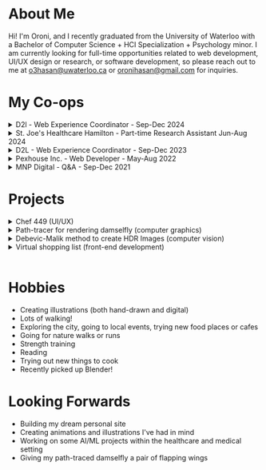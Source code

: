 # About Me

Hi! I'm Oroni, and I recently graduated from the University of Waterloo with a Bachelor of Computer Science + HCI Specialization + Psychology minor. I am currently looking for full-time opportunities related to web development, UI/UX design or research, or software development, so please reach out to me at o3hasan@uwaterloo.ca or oronihasan@gmail.com for inquiries.

# My Co-ops

<details>
  <summary>D2l - Web Experience Coordinator - Sep-Dec 2024</summary>
  <ul>
    <li>Helped my team rebrand <a href="d2l.com">d2l.com</a> by creating custom WordPress blocks using PHP, SCSS, JavaScript, HTML</li>
    <li>Analyzed segments in GA4 to assist with A/B testing in Mutiny</li>
    <li>Automated manual tasks in Google Sheets using Apps Script and JavaScript</li>
    <li>Collaborated with integrated marketing teams to publish campaigns and events on our site</li>
  </ul>
</details>

<details>
  <summary>St. Joe's Healthcare Hamilton - Part-time Research Assistant Jun-Aug 2024</summary>
  <ul>
    <li></li>
  </ul>
  
</details>

<details>
  <summary>D2L - Web Experience Coordinator - Sep-Dec 2023</summary>
  <ul>
    <li>Designed and built a custom pop-up widget to promote content to visitors using WordPress ACF, PHP, CSS, HTML, and Javascript; this widget allowed adding a large image, heading, description, CTA, and video with thumbnail, as well as choosing a pop-up activation and theme colour </li>
    <li>Helped with debugging existing features e.g. adding mobile view and video option for customer quote-blocks</li>
    <li>Automated the following process: fetching leads from Salesforce into a new Excel tab and emailing the marketing team this updated sheet everyday
      <ul>
        <li>I used Power Query to fetch data from Salesforce (this was kind of finnicky)</li>
        <li>Then wrote a short script using Office Script to create a new tab in the Excel sheet named with the current date and populate the sheet with the data</li>
        <li>I then used Power Automate to run the script and email everyone on a schedule</li>
      </ul>
    </li>
    <li>Created a signature module in Marketo using HTML so users can drag and drop when creating emails instead of manually adding their signatures</li>
    <li>Created and updated pages for events and campaigns while collaborating with other marketing teams</li>
    <li>Extracted and reported analyses from Power BI</li>
  </ul>
</details>

<details>
  <summary>Pexhouse Inc. - Web Developer - May-Aug 2022</summary>
</details>

<details>
  <summary>MNP Digital - Q&A - Sep-Dec 2021</summary>
</details>


# Projects

<details>
  <summary>Chef 449 (UI/UX)</summary>
  <ul>
    <li>Designed an <a href="https://docs.google.com/document/d/1lNVjurTwWHKNS7iNYl6BO3pldFBV6Yz0v93p5wTdlug/edit?usp=sharing">AI-powered cooking assistant app</a> within a team of four by following the full design process of empathizing, defining, ideating, prototyping, and some testing</li>
    <li>Conducted user research by creating personas, designing and executing interviews with target audience to find pain points, and synthesizing findings using affinity and empathy maps to inform feature development</li>
    <li>Built paper, low-fidelity, and <a href="https://www.figma.com/design/f3OqJgL6vKfTDeHZ6Nz4YK/CS-449-High-Fidelity-Prototype?node-id=125-1919&t=SRKqb7w76EZhLDrO-1">high-fidelity</a> prototypes, iteratively improving designs based on peer feedback from design critique sessions, heuristic evaluations, and cognitive walkthroughs</li>
    <li>Collaborated closely with other team members, maintaining consistent communication, dividing tasks amongst us effectively, and ensuring deliverables were on time through the four-month design process</li>
    <li>Illustrated on-theme graphics for the high-fidelity prototype to make the app more visually appealing and inviting</li>
  </ul>
</details>

<details>
  <summary>Path-tracer for rendering damselfly (computer graphics)</summary>
  <ul>
    <li>Built a <a href="https://github.com/unironi/damselfly-in-distress">pathtracer</a> which included methods like Cook Torrance BRDF, Monte Carlo integration, importance sampling, & volumetric effects</li>
    <li>Modelled the damselfly in Blender and applied materials in Metasequoia</li>
    <li>Implemented in C++</li>
  </ul>
</details>

<details>
  <summary>Debevic-Malik method to create HDR Images (computer vision)</summary>
  <ul>
    <li>Explored how to create <a href="https://github.com/unironi/HDR-Imaging/">HDR images</a> using Debevec-Malik method and tone-mapping using bracketed images of varying exposures</li>
    <li>Implemented in Numpy</li>
  </ul>
</details>

<details>
  <summary>Virtual shopping list (front-end development)</summary>
  <ul>
    <li>Built a <a href="https://github.com/unironi/shopping-list">shopping to-do list</a> where users can add a grocery item, as well as its quantity and category</li>
    <li>Integrated price-fetching API so users can see cost of grocery items</li>
    <li>Implemented using Vite, Typescript, Preact, HTML, and CSS</li>
  </ul>
</details>
<br>

# Hobbies

- Creating illustrations (both hand-drawn and digital)
- Lots of walking!
- Exploring the city, going to local events, trying new food places or cafes
- Going for nature walks or runs
- Strength training
- Reading
- Trying out new things to cook
- Recently picked up Blender!

# Looking Forwards

- Building my dream personal site
- Creating animations and illustrations I've had in mind
- Working on some AI/ML projects within the healthcare and medical setting
- Giving my path-traced damselfly a pair of flapping wings
